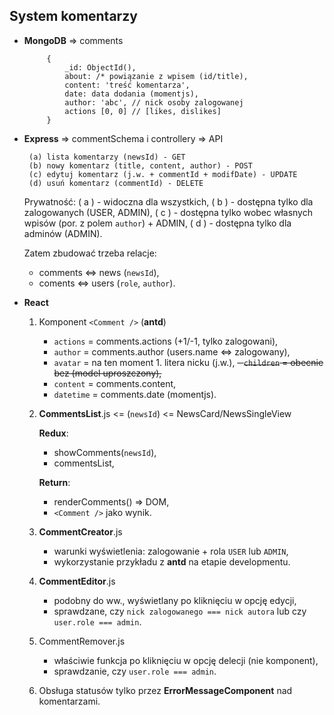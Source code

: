 ## System komentarzy

 - **MongoDB** => comments
		
			{
				_id: ObjectId(),
				about: /* powiązanie z wpisem (id/title),
				content: 'treść komentarza',
				date: data dodania (momentjs),
				author: 'abc', // nick osoby zalogowanej
				actions [0, 0] // [likes, dislikes]
			}
 - **Express** => commentSchema i controllery => API
		
		(a) lista komentarzy (newsId) - GET
		(b) nowy komentarz (title, content, author) - POST
		(c) edytuj komentarz (j.w. + commentId + modifDate) - UPDATE
		(d) usuń komentarz (commentId) - DELETE

	Prywatność:
		( a ) - widoczna dla wszystkich,
		( b ) - dostępna tylko dla zalogowanych (USER, ADMIN),
		( c ) - dostępna tylko wobec własnych wpisów (por. z polem `author`) + ADMIN,
		( d ) - dostępna tylko dla adminów (ADMIN).

	Zatem zbudować trzeba relacje:	
	-  comments <=> news (`newsId`),
	-  coments <=> users (`role`, `author`).

 - **React** 
	 1. Komponent `<Comment />` (**antd**)
		- `actions` = comments.actions (+1/-1, tylko zalogowani),
		- `author` = comments.author (users.name <=> zalogowany),
		- `avatar` = na ten moment 1. litera nicku (j.w.),
		~~- `children` = obecnie bez (model uproszczony),~~
		-  `content` = comments.content, 
		- `datetime` = comments.date (momentjs).
	
	2. **CommentsList**.js <= (`newsId`) <= NewsCard/NewsSingleView
		
		**Redux**:
		- showComments(`newsId`),
		- commentsList,

		**Return**:
		- renderComments() => DOM,
		- `<Comment />` jako wynik.

	3. **CommentCreator**.js

		- warunki wyświetlenia: zalogowanie + rola `USER` lub `ADMIN`,
		- wykorzystanie przykładu z **antd** na etapie developmentu.

	4. **CommentEditor**.js

		- podobny do ww., wyświetlany po kliknięciu w opcję edycji,
		- sprawdzane, czy `nick zalogowanego === nick autora` lub czy `user.role === admin`.

	5. CommentRemover.js

		- właściwie funkcja po kliknięciu w opcję delecji (nie komponent),
		- sprawdzanie, czy `user.role === admin`.

	6. Obsługa statusów tylko przez **ErrorMessageComponent** nad komentarzami.
